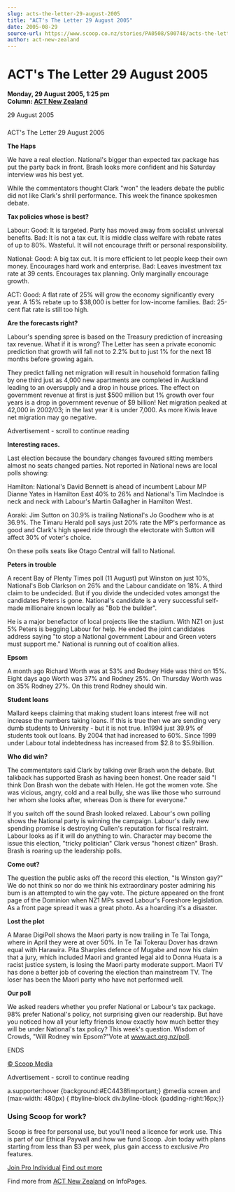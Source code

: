 ```yaml
---
slug: acts-the-letter-29-august-2005
title: "ACT's The Letter 29 August 2005"
date: 2005-08-29
source-url: https://www.scoop.co.nz/stories/PA0508/S00748/acts-the-letter-29-august-2005.htm
author: act-new-zealand
---
```

ACT's The Letter 29 August 2005
===============================

**Monday, 29 August 2005, 1:25 pm**  
**Column: [ACT New Zealand](https://info.scoop.co.nz/ACT_New_Zealand)**

29 August 2005

### 

ACT's The Letter 29 August 2005  

**The Haps**

We have a real election. National's bigger than expected tax package has put the party back in front. Brash looks more confident and his Saturday interview was his best yet.

While the commentators thought Clark "won" the leaders debate the public did not like Clark's shrill performance. This week the finance spokesmen debate.

**Tax policies whose is best?**

Labour: Good: It is targeted. Party has moved away from socialist universal benefits. Bad: It is not a tax cut. It is middle class welfare with rebate rates of up to 80%. Wasteful. It will not encourage thrift or personal responsibility.

National: Good: A big tax cut. It is more efficient to let people keep their own money. Encourages hard work and enterprise. Bad: Leaves investment tax rate at 39 cents. Encourages tax planning. Only marginally encourage growth.

ACT: Good: A flat rate of 25% will grow the economy significantly every year. A 15% rebate up to $38,000 is better for low-income families. Bad: 25-cent flat rate is still too high.

**Are the forecasts right?**

Labour's spending spree is based on the Treasury prediction of increasing tax revenue. What if it is wrong? The Letter has seen a private economic prediction that growth will fall not to 2.2% but to just 1% for the next 18 months before growing again.

They predict falling net migration will result in household formation falling by one third just as 4,000 new apartments are completed in Auckland leading to an oversupply and a drop in house prices. The effect on government revenue at first is just $500 million but 1% growth over four years is a drop in government revenue of $9 billion! Net migration peaked at 42,000 in 2002/03; in the last year it is under 7,000. As more Kiwis leave net migration may go negative.

Advertisement - scroll to continue reading





**Interesting races.**

Last election because the boundary changes favoured sitting members almost no seats changed parties. Not reported in National news are local polls showing:

Hamilton: National's David Bennett is ahead of incumbent Labour MP Dianne Yates in Hamilton East 40% to 26% and National's Tim MacIndoe is neck and neck with Labour's Martin Gallagher in Hamilton West.

Aoraki: Jim Sutton on 30.9% is trailing National's Jo Goodhew who is at 36.9%. The Timaru Herald poll says just 20% rate the MP's performance as good and Clark's high speed ride through the electorate with Sutton will affect 30% of voter's choice.

On these polls seats like Otago Central will fall to National.

**Peters in trouble**

A recent Bay of Plenty Times poll (11 August) put Winston on just 10%, National's Bob Clarkson on 26% and the Labour candidate on 18%. A third claim to be undecided. But if you divide the undecided votes amongst the candidates Peters is gone. National's candidate is a very successful self-made millionaire known locally as "Bob the builder".

He is a major benefactor of local projects like the stadium. With NZ1 on just 5% Peters is begging Labour for help. He ended the joint candidates address saying "to stop a National government Labour and Green voters must support me." National is running out of coalition allies.

**Epsom**

A month ago Richard Worth was at 53% and Rodney Hide was third on 15%. Eight days ago Worth was 37% and Rodney 25%. On Thursday Worth was on 35% Rodney 27%. On this trend Rodney should win.

**Student loans**

Mallard keeps claiming that making student loans interest free will not increase the numbers taking loans. If this is true then we are sending very dumb students to University - but it is not true. In1994 just 39.9% of students took out loans. By 2004 that had increased to 60%. Since 1999 under Labour total indebtedness has increased from $2.8 to $5.9billion.

**Who did win?**

The commentators said Clark by talking over Brash won the debate. But talkback has supported Brash as having been honest. One reader said "I think Don Brash won the debate with Helen. He got the women vote. She was vicious, angry, cold and a real bully, she was like those who surround her whom she looks after, whereas Don is there for everyone."

If you switch off the sound Brash looked relaxed. Labour's own polling shows the National party is winning the campaign. Labour's daily new spending promise is destroying Cullen's reputation for fiscal restraint. Labour looks as if it will do anything to win. Character may become the issue this election, "tricky politician" Clark versus "honest citizen" Brash. Brash is roaring up the leadership polls.

**Come out?**

The question the public asks off the record this election, "Is Winston gay?" We do not think so nor do we think his extraordinary poster admiring his bum is an attempted to win the gay vote. The picture appeared on the front page of the Dominion when NZ1 MPs saved Labour's Foreshore legislation. As a front page spread it was a great photo. As a hoarding it's a disaster.

**Lost the plot**

A Marae DigiPoll shows the Maori party is now trailing in Te Tai Tonga, where in April they were at over 50%. In Te Tai Tokerau Dover has drawn equal with Harawira. Pita Sharples defence of Mugabe and now his claim that a jury, which included Maori and granted legal aid to Donna Huata is a racist justice system, is losing the Maori party moderate support. Maori TV has done a better job of covering the election than mainstream TV. The loser has been the Maori party who have not performed well.

**Our poll**

We asked readers whether you prefer National or Labour's tax package. 98% prefer National's policy, not surprising given our readership. But have you noticed how all your lefty friends know exactly how much better they will be under National's tax policy? This week's question. Wisdom of Crowds, "Will Rodney win Epsom?"Vote at www.act.org.nz/poll.

ENDS

[© Scoop Media](http://www.scoop.co.nz/about/terms.html)  

Advertisement - scroll to continue reading



a.supporter:hover {background:#EC4438!important;} @media screen and (max-width: 480px) { #byline-block div.byline-block {padding-right:16px;}}

### Using Scoop for work?

Scoop is free for personal use, but you’ll need a licence for work use. This is part of our Ethical Paywall and how we fund Scoop. Join today with plans starting from less than $3 per week, plus gain access to exclusive _Pro_ features.  
  
[Join Pro Individual](https://pro.scoop.co.nz/Individual/?from=ProIn24) [Find out more](https://pro.scoop.co.nz/using-scoop-for-work/?from=ProIn24)

Find more from [ACT New Zealand](https://info.scoop.co.nz/ACT_New_Zealand) on InfoPages.